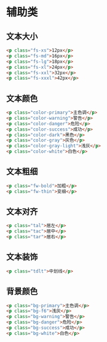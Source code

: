 # 辅助类

## 文本大小

```html
<p class="fs-xs">12px</p>
<p class="fs-md">16px</p>
<p class="fs-lg">18px</p>
<p class="fs-xl">24px</p>
<p class="fs-xxl">32px</p>
<p class="fs-xxxl">42px</p>
```

## 文本颜色

```html
<p class="color-primary">主色调</p>
<p class="color-warning">警告</p>
<p class="color-danger">危险</p>
<p class="color-success">成功</p>
<p class="color-dark">黑色</p>
<p class="color-gray">灰色</p>
<p class="color-gray-light">浅灰</p>
<p class="color-white">白色</p>
```

## 文本粗细

```html
<p class="fw-bold">加粗</p>
<p class="fw-thin">变细</p>
```

## 文本对齐

```html
<p class="tal">居左</p>
<p class="tac">居中</p>
<p class="tar">居右</p>
```

## 文本装饰

```html
<p class="tdlt">中划线</p>
```

## 背景颜色

```html
<p class="bg-primary">主色调</p>
<p class="bg-f6">浅灰</p>
<p class="bg-warning">警告</p>
<p class="bg-danger">危险</p>
<p class="bg-success">成功</p>
<p class="bg-white">白色</p>
```

<simulator iframeSrc="https://shop.test.hsy884.com/dist/demo/helper.html" />